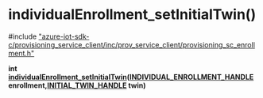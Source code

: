 # individualEnrollment_setInitialTwin()

\#include ["azure-iot-sdk-c/provisioning_service_client/inc/prov_service_client/provisioning_sc_enrollment.h"](../iot-c-ref-provisioning-sc-enrollment-h.md)  

**int [individualEnrollment_setInitialTwin](#provisioning__sc__enrollment_8h_1a88b21855ce1107ee471749bd218556cb)([INDIVIDUAL_ENROLLMENT_HANDLE](#provisioning__sc__enrollment_8h_1a5348427a740bc7d9395db2e190f1bc0f) enrollment,[INITIAL_TWIN_HANDLE](#provisioning__sc__twin_8h_1a8230047b4f4613e6691e5a741e65797f) twin)**

